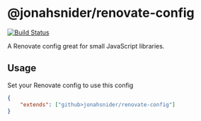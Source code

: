 # @jonahsnider/renovate-config

[![Build Status](https://github.com/jonahsnider/renovate-config/workflows/CI/badge.svg)](https://github.com/jonahsnider/renovate-config/actions)

A Renovate config great for small JavaScript libraries.

## Usage

Set your Renovate config to use this config

```json
{
	"extends": ["github>jonahsnider/renovate-config"]
}
```
